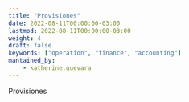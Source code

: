 ```yaml
---
title: "Provisiones"
date: 2022-08-11T00:00:00-03:00
lastmod: 2022-08-11T00:00:00-03:00
weight: 4
draft: false
keywords: ["operation", "finance", "accounting"]
mantained_by:
    - katherine.guevara
---
```


Provisiones
